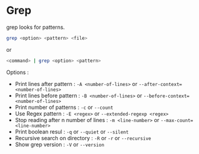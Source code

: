 # Grep

grep looks for patterns.

```bash
grep <option> <pattern> <file>
```

or

```bash
<command> | grep <option> <pattern>
```

Options :

- Print lines after pattern :  ``-A <number-of-lines>`` or ``--after-context=<number-of-lines>``
- Print lines before pattern :  ``-B <number-of-lines>`` or ``--before-context=<number-of-lines>``
- Print number of patterns : ``-c`` or ``--count``
- Use Regex pattern : ``-E <regex>`` or ``--extended-regexp <regex>``
- Stop reading after n number of lines : ``-m <line-number>`` or ``--max-count=<line-number>``
- Print boolean resul : ``-q`` or ``--quiet`` or ``--silent``
- Recursive search on directory : ``-R`` or ``-r`` or ``--recursive``
- Show grep version  : ``-V`` or ``--version``
